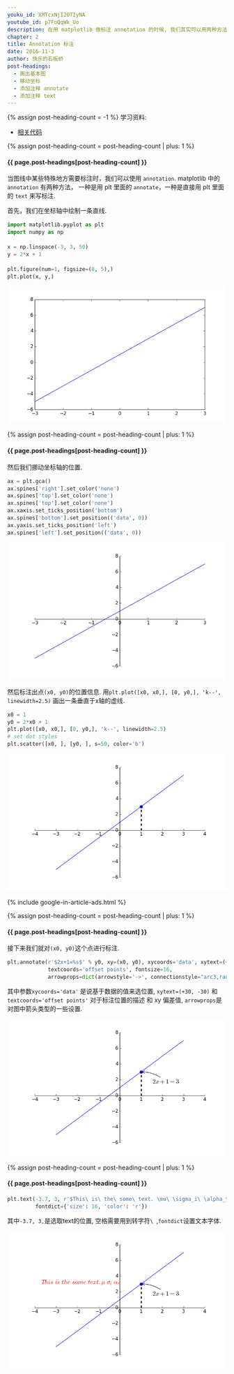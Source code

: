 ```yaml
---
youku_id: XMTcxNjI2OTIyNA
youtube_id: p7FoQqWk_Uo
description: 在用 matplotlib 做标注 annotation 的时候, 我们其实可以用两种方法, 一种是用 plt 里面的 annotate, 一种就是直接用 plt 里面的 text 来写标注.
chapter: 2
title: Annotation 标注
date: 2016-11-3
author: 快乐的石板桥
post-headings:
  - 画出基本图
  - 移动坐标
  - 添加注释 annotate
  - 添加注释 text
---
```

{% assign post-heading-count = -1 %}
学习资料:
  * [相关代码](https://github.com/MorvanZhou/tutorials/blob/master/matplotlibTUT/plt8_annotation.py)
  
{% assign post-heading-count = post-heading-count | plus: 1 %}
<h4 class="tut-h4-pad" id="{{ page.post-headings[post-heading-count] }}">{{ page.post-headings[post-heading-count] }}</h4>

当图线中某些特殊地方需要标注时，我们可以使用 `annotation`. matplotlib 中的 `annotation` 有两种方法，
一种是用 plt 里面的 `annotate`，一种是直接用 plt 里面的 `text` 来写标注.

首先，我们在坐标轴中绘制一条直线.

```python
import matplotlib.pyplot as plt
import numpy as np

x = np.linspace(-3, 3, 50)
y = 2*x + 1

plt.figure(num=1, figsize=(8, 5),)
plt.plot(x, y,)
```

<img class= "course-image" src="/static/results/plt/2_6_1.png" alt="{{ page.title }}{% increment image-count %}">

{% assign post-heading-count = post-heading-count | plus: 1 %}
<h4 class="tut-h4-pad" id="{{ page.post-headings[post-heading-count] }}">{{ page.post-headings[post-heading-count] }}</h4>

然后我们挪动坐标轴的位置.

```python
ax = plt.gca()
ax.spines['right'].set_color('none')
ax.spines['top'].set_color('none')
ax.spines['top'].set_color('none')
ax.xaxis.set_ticks_position('bottom')
ax.spines['bottom'].set_position(('data', 0))
ax.yaxis.set_ticks_position('left')
ax.spines['left'].set_position(('data', 0))
```

<img class= "course-image" src="/static/results/plt/2_6_2.png" alt="{{ page.title }}{% increment image-count %}">

然后标注出点`(x0, y0)`的位置信息. 用`plt.plot([x0, x0,], [0, y0,], 'k--', linewidth=2.5)` 画出一条垂直于x轴的虚线.

```python
x0 = 1
y0 = 2*x0 + 1
plt.plot([x0, x0,], [0, y0,], 'k--', linewidth=2.5)
# set dot styles
plt.scatter([x0, ], [y0, ], s=50, color='b')
```

<img class= "course-image" src="/static/results/plt/2_6_3.png" alt="{{ page.title }}{% increment image-count %}">

{% include google-in-article-ads.html %}

{% assign post-heading-count = post-heading-count | plus: 1 %}
<h4 class="tut-h4-pad" id="{{ page.post-headings[post-heading-count] }}">{{ page.post-headings[post-heading-count] }}</h4>


接下来我们就对`(x0, y0)`这个点进行标注.

```python
plt.annotate(r'$2x+1=%s$' % y0, xy=(x0, y0), xycoords='data', xytext=(+30, -30),
             textcoords='offset points', fontsize=16,
             arrowprops=dict(arrowstyle='->', connectionstyle="arc3,rad=.2"))
```

其中参数`xycoords='data'` 是说基于数据的值来选位置, `xytext=(+30, -30)` 和 `textcoords='offset points'` 对于标注位置的描述 和 xy 偏差值,
`arrowprops`是对图中箭头类型的一些设置.

<img class= "course-image" src="/static/results/plt/2_6_4.png" alt="{{ page.title }}{% increment image-count %}">

{% assign post-heading-count = post-heading-count | plus: 1 %}
<h4 class="tut-h4-pad" id="{{ page.post-headings[post-heading-count] }}">{{ page.post-headings[post-heading-count] }}</h4>


```python
plt.text(-3.7, 3, r'$This\ is\ the\ some\ text. \mu\ \sigma_i\ \alpha_t$',
         fontdict={'size': 16, 'color': 'r'})
```

其中`-3.7, 3,`是选取text的位置, 空格需要用到转字符`\ `,`fontdict`设置文本字体.

<img class= "course-image" src="/static/results/plt/2_6_5.png" alt="{{ page.title }}{% increment image-count %}">
